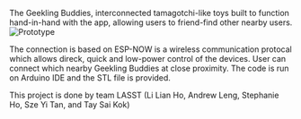 The Geekling Buddies, interconnected tamagotchi-like toys built to function hand-in-hand with the app, allowing users to friend-find other nearby users.
![Prototype](https://github.com/user-attachments/assets/7f05b8e5-bc69-4834-8774-13ac31fd1813)

The connection is based on ESP-NOW is a wireless communication protocal which allows direck, quick and low-power control of the devices. User can connect which nearby Geekling Buddies at close proximity.
The code is run on Arduino IDE and the STL file is provided.

This project is done by team LASST (Li Lian Ho, Andrew Leng, Stephanie Ho, Sze Yi Tan, and Tay Sai Kok)
